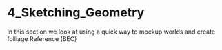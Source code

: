# 4_Sketching_Geometry
In this section we look at using a quick way to mockup worlds and create folliage Reference (BEC)
